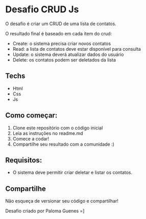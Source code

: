 # Desafio CRUD Js
O desafio é criar um CRUD de uma lista de contatos.

O resultado final é baseado em cada item do crud:
- Create: o sistema precisa criar novos contatos 
- Read: a lista de contatos deve estar disponível para consulta
- Update: o sistema deverá atualizar dados do usuário
- Delete: os contatos podem ser deletados da lista

## Techs
- Html
- Css
- Js

## Como começar:
1. Clone este repositório com o código inicial 
2. Leia as instruções no readme.md
3. Comece a codar!
4. Compartilhe seu resultado com a comunidade :)

## Requisitos:
 - O sistema deve permitir criar deletar e listar os contatos.

## Compartilhe
Não esqueça de versionar seu código e compartilhar!

Desafio criado por Paloma Guenes =]